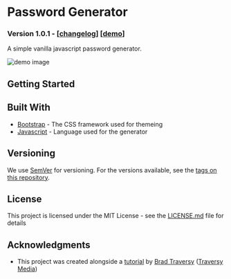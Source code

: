 # Password Generator

### Version 1.0.1 - [[changelog](https://github.com/marchershey/Password-Generator/blob/master/CHANGELOG.md)] [[demo](https://marchershey.github.io/Password-Generator/src/)]

A simple vanilla javascript password generator.

![demo image](https://i.imgur.com/Gj7s1d9.png)

## Getting Started

## Built With

- [Bootstrap](https://getbootstrap.com/) - The CSS framework used for themeing
- [Javascript](https://javascript.info/intro) - Language used for the generator

## Versioning

We use [SemVer](http://semver.org/) for versioning. For the versions available, see the [tags on this repository](https://github.com/marchershey/Password-Generator/tags).

## License

This project is licensed under the MIT License - see the [LICENSE.md](LICENSE.md) file for details

## Acknowledgments

- This project was created alongside a [tutorial](https://www.youtube.com/watch?v=duNmhKgtcsI&t=901s) by [Brad Traversy](https://twitter.com/traversymedia) ([Traversy Media](https://www.youtube.com/channel/UC29ju8bIPH5as8OGnQzwJyA))
